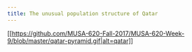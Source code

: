 ```yaml
---
title: The unusual population structure of Qatar
---
```


[[https://github.com/MUSA-620-Fall-2017/MUSA-620-Week-9/blob/master/qatar-pyramid.gif|alt=qatar]]



